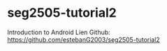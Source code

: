 # seg2505-tutorial2
 Introduction to Android
Lien Github: https://github.com/estebanG2003/seg2505-tutorial2
